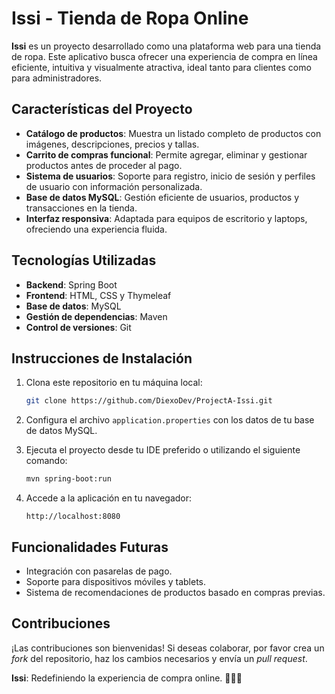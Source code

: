 # Issi - Tienda de Ropa Online  

**Issi** es un proyecto desarrollado como una plataforma web para una tienda de ropa. Este aplicativo busca ofrecer una experiencia de compra en línea eficiente, intuitiva y visualmente atractiva, ideal tanto para clientes como para administradores.  

## Características del Proyecto  

- **Catálogo de productos**: Muestra un listado completo de productos con imágenes, descripciones, precios y tallas.  
- **Carrito de compras funcional**: Permite agregar, eliminar y gestionar productos antes de proceder al pago.  
- **Sistema de usuarios**: Soporte para registro, inicio de sesión y perfiles de usuario con información personalizada.  
- **Base de datos MySQL**: Gestión eficiente de usuarios, productos y transacciones en la tienda.  
- **Interfaz responsiva**: Adaptada para equipos de escritorio y laptops, ofreciendo una experiencia fluida.  

## Tecnologías Utilizadas  

- **Backend**: Spring Boot  
- **Frontend**: HTML, CSS y Thymeleaf  
- **Base de datos**: MySQL  
- **Gestión de dependencias**: Maven  
- **Control de versiones**: Git  

## Instrucciones de Instalación  

1. Clona este repositorio en tu máquina local:  
   ```bash  
   git clone https://github.com/DiexoDev/ProjectA-Issi.git 
   ```  

2. Configura el archivo `application.properties` con los datos de tu base de datos MySQL.  

3. Ejecuta el proyecto desde tu IDE preferido o utilizando el siguiente comando:  
   ```bash  
   mvn spring-boot:run  
   ```  

4. Accede a la aplicación en tu navegador:  
   ```  
   http://localhost:8080  
   ```  

## Funcionalidades Futuras  

- Integración con pasarelas de pago.  
- Soporte para dispositivos móviles y tablets.  
- Sistema de recomendaciones de productos basado en compras previas.  

## Contribuciones  

¡Las contribuciones son bienvenidas! Si deseas colaborar, por favor crea un _fork_ del repositorio, haz los cambios necesarios y envía un _pull request_.  


**Issi**: Redefiniendo la experiencia de compra online. 👕🛒✨
